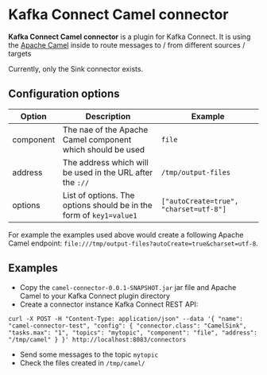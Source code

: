 # Kafka Connect Camel connector

**Kafka Connect Camel connector** is a plugin for Kafka Connect. 
It is using the [Apache Camel](http://camel.apache.org) inside to route messages to / from different sources / targets 

Currently, only the Sink connector exists.

## Configuration options

| Option        | Description                                                         | Example                                |
| ------------- | ------------------------------------------------------------------- | -------------------------------------- |
| component     | The nae of the Apache Camel component which should be used          | `file`                                 | 
| address       | The address which will be used in the URL after the `://`           | `/tmp/output-files`                    |
| options       | List of options. The options should be in the form of `key1=value1` | `["autoCreate=true", "charset=utf-8"]` |

For example the examples used above would create a following Apache Camel endpoint: `file:///tmp/output-files?autoCreate=true&charset=utf-8`.

## Examples

* Copy the `camel-connector-0.0.1-SNAPSHOT.jar` jar file and Apache Camel to your Kafka Connect plugin directory
* Create a connector instance Kafka Connect REST API:
```
curl -X POST -H "Content-Type: application/json" --data '{ "name": "camel-connector-test", "config": { "connector.class": "CamelSink", "tasks.max": "1", "topics": "mytopic", "component": "file", "address": "/tmp/camel" } }' http://localhost:8083/connectors
```
* Send some messages to the topic `mytopic`
* Check the files created in `/tmp/camel/`